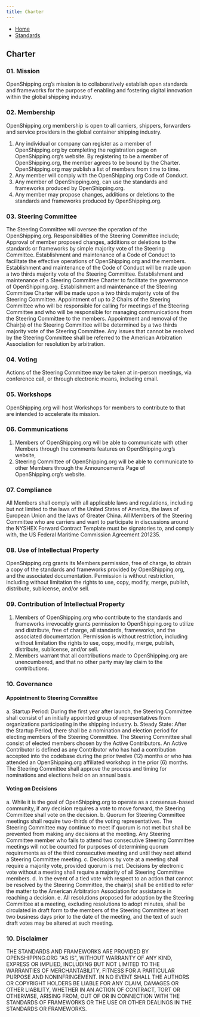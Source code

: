 ```yaml
---
title: Charter
---
```


- [Home](index.md)
- [Standards](standards.md)

## Charter

### 01. Mission
OpenShipping.org’s mission is to collaboratively establish open standards and frameworks for the purpose of enabling and fostering digital innovation within the global shipping industry.

### 02. Membership
OpenShipping.org membership is open to all carriers, shippers, forwarders and service providers in the global container shipping industry.
1. Any individual or company can register as a member of OpenShipping.org by completing the registration page on OpenShipping.org’s website. By registering to be a member of OpenShipping.org, the member agrees to be bound by the Charter. OpenShipping.org may publish a list of members from time to time.
2. Any member will comply with the OpenShipping.org Code of Conduct.
3. Any member of OpenShipping.org, can use the standards and frameworks produced by OpenShipping.org.
4. Any member may propose changes, additions or deletions to the standards and frameworks produced by OpenShipping.org. 


### 03. Steering Committee
The Steering Committee will oversee the operation of the OpenShipping.org. Responsibilities of the Steering Committee include;
Approval of member proposed changes, additions or deletions to the standards or frameworks by simple majority vote of the Steering Committee.
Establishment and maintenance of a Code of Conduct to facilitate the effective operations of OpenShipping.org and the members. Establishment and maintenance of the Code of Conduct will be made upon a two thirds majority vote of the Steering Committee.
Establishment and maintenance of a Steering Committee Charter to facilitate the governance of OpenShipping.org. Establishment and maintenance of the Steering Committee Charter will be made upon a two thirds majority vote of the Steering Committee.
Appointment of up to 2 Chairs of the Steering Committee who will be responsible for calling for meetings of the Steering Committee and who will be responsible for managing communications from the Steering Committee to the members. Appointment and removal of the Chair(s) of the Steering Committee will be determined by a two thirds majority vote of the Steering Committee.
Any issues that cannot be resolved by the Steering Committee shall be referred to the American Arbitration Association for resolution by arbitration.


### 04. Voting
Actions of the Steering Committee may be taken at in-person meetings, via conference call, or through electronic means, including email.

### 05. Workshops
OpenShipping.org will host Workshops for members to contribute to that are intended to accelerate its mission.

### 06. Communications
1. Members of OpenShipping.org will be able to communicate with other Members through the comments features on OpenShipping.org’s website,
2. Steering Committee of OpenShipping.org will be able to communicate to other Members through the Announcements Page of OpenShipping.org’s website.

### 07. Compliance
All Members shall comply with all applicable laws and regulations, including but not limited to the laws of the United States of America, the laws of European Union and the laws of Greater China.
All Members of the Steering Committee who are carriers and want to participate in discussions around the NYSHEX Forward Contract Template must be signatories to, and comply with, the US Federal Maritime Commission Agreement 201235.

### 08. Use of Intellectual Property
OpenShipping.org grants its Members permission, free of charge, to obtain a copy of the standards and frameworks provided by OpenShipping.org, and the associated documentation.  Permission is without restriction, including without limitation the rights to use, copy, modify, merge, publish, distribute, sublicense, and/or sell.

### 09. Contribution of Intellectual Property
1. Members of OpenShipping.org who contribute to the standards and frameworks irrevocably grants permission to OpenShipping.org to utilize and distribute, free of charge, all standards, frameworks, and the associated documentation.  Permission is without restriction, including without limitation the rights to use, copy, modify, merge, publish, distribute, sublicense, and/or sell.
2. Members warrant that all contributions made to OpenShipping.org are unencumbered, and that no other party may lay claim to the contributions.

### 10. Governance
#### Appointment to Steering Committee
a.	Startup Period: During the first year after launch, the Steering Committee shall consist of an initially appointed group of representatives from organizations participating in the shipping industry.
b.	Steady State: After the Startup Period, there shall be a nomination and election period for electing members of the Steering Committee. The Steering Committee shall consist of elected members chosen by the Active Contributors. An Active Contributor is defined as any Contributor who has had a contribution accepted into the codebase during the prior twelve (12) months or who has attended an OpenShipping.org affiliated workshop in the prior (6) months. The Steering Committee shall approve the process and timing for nominations and elections held on an annual basis.
#### Voting on Decisions
a.	While it is the goal of OpenShipping.org to operate as a consensus-based community, if any decision requires a vote to move forward, the Steering Committee shall vote on the decision.
b.	Quorum for Steering Committee meetings shall require two-thirds of the voting representatives. The Steering Committee may continue to meet if quorum is not met but shall be prevented from making any decisions at the meeting. Any Steering Committee member who fails to attend two consecutive Steering Committee meetings will not be counted for purposes of determining quorum requirements as of the third consecutive meeting and until they next attend a Steering Committee meeting.
c.	Decisions by vote at a meeting shall require a majority vote, provided quorum is met. Decisions by electronic vote without a meeting shall require a majority of all Steering Committee members.
d.	In the event of a tied vote with respect to an action that cannot be resolved by the Steering Committee, the chair(s) shall be entitled to refer the matter to the American Arbitration Association for assistance in reaching a decision.
e.	All resolutions proposed for adoption by the Steering Committee at a meeting, excluding resolutions to adopt minutes, shall be circulated in draft form to the members of the Steering Committee at least two business days prior to the date of the meeting, and the text of such draft votes may be altered at such meeting.


### 10. Disclaimer
THE STANDARDS AND FRAMEWORKS ARE PROVIDED BY OPENSHIPPING.ORG "AS IS", WITHOUT WARRANTY OF ANY KIND, EXPRESS OR IMPLIED, INCLUDING BUT NOT LIMITED TO THE WARRANTIES OF MERCHANTABILITY, FITNESS FOR A PARTICULAR PURPOSE AND NONINFRINGEMENT. IN NO EVENT SHALL THE AUTHORS OR COPYRIGHT HOLDERS BE LIABLE FOR ANY CLAIM, DAMAGES OR OTHER LIABILITY, WHETHER IN AN ACTION OF CONTRACT, TORT OR OTHERWISE, ARISING FROM, OUT OF OR IN CONNECTION WITH THE STANDARDS OF FRAMEWORKS OR THE USE OR OTHER DEALINGS IN THE STANDARDS OR FRAMEWORKS.
​
